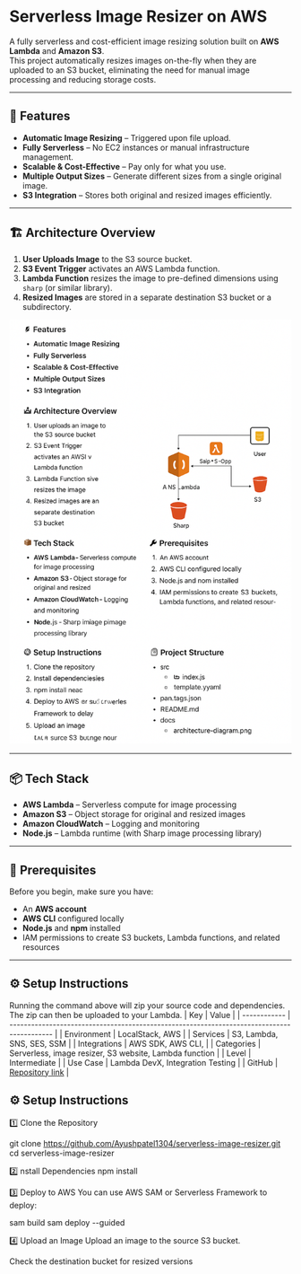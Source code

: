 # Serverless Image Resizer on AWS

A fully serverless and cost-efficient image resizing solution built on **AWS Lambda** and **Amazon S3**.  
This project automatically resizes images on-the-fly when they are uploaded to an S3 bucket, eliminating the need for manual image processing and reducing storage costs.

---

## 🚀 Features
- **Automatic Image Resizing** – Triggered upon file upload.
- **Fully Serverless** – No EC2 instances or manual infrastructure management.
- **Scalable & Cost-Effective** – Pay only for what you use.
- **Multiple Output Sizes** – Generate different sizes from a single original image.
- **S3 Integration** – Stores both original and resized images efficiently.

---

## 🏗 Architecture Overview
1. **User Uploads Image** to the S3 source bucket.
2. **S3 Event Trigger** activates an AWS Lambda function.
3. **Lambda Function** resizes the image to pre-defined dimensions using `sharp` (or similar library).
4. **Resized Images** are stored in a separate destination S3 bucket or a subdirectory.

![Architecture Diagram](diagram/architecture-diagram.png)

---

## 📦 Tech Stack
- **AWS Lambda** – Serverless compute for image processing
- **Amazon S3** – Object storage for original and resized images
- **Amazon CloudWatch** – Logging and monitoring
- **Node.js** – Lambda runtime (with Sharp image processing library)

---

## 🔧 Prerequisites
Before you begin, make sure you have:
- An **AWS account**
- **AWS CLI** configured locally
- **Node.js** and **npm** installed
- IAM permissions to create S3 buckets, Lambda functions, and related resources

---

## ⚙️ Setup Instructions

Running the command above will zip your source code and dependencies. The zip can then be uploaded to your Lambda.
| Key          | Value                                                                                      |
| ------------ | ------------------------------------------------------------------------------------------ |
| Environment  | LocalStack, AWS                                                                            |
| Services     | S3, Lambda, SNS, SES, SSM                                                                  |
| Integrations | AWS SDK, AWS CLI,                                                                          |
| Categories   | Serverless, image resizer, S3 website, Lambda function                                     |
| Level        | Intermediate                                                                               |
| Use Case     | Lambda DevX, Integration Testing                                                           |
| GitHub       | [Repository link](https://github.com/Ayushpatel1304/AWS-Serverless-Image-Resizer) |


## ⚙️ Setup Instructions

1️⃣ Clone the Repository

git clone https://github.com/Ayushpatel1304/serverless-image-resizer.git
cd serverless-image-resizer

2️⃣ nstall Dependencies
npm install

3️⃣ Deploy to AWS
You can use AWS SAM or Serverless Framework to deploy:

sam build
sam deploy --guided

4️⃣ Upload an Image
Upload an image to the source S3 bucket.

Check the destination bucket for resized versions
